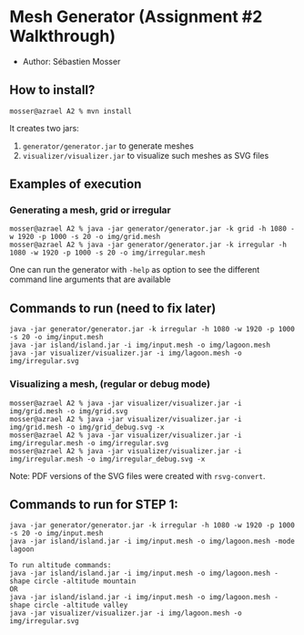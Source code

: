 # Mesh Generator (Assignment #2 Walkthrough)

  - Author: Sébastien Mosser

## How to install?

```
mosser@azrael A2 % mvn install
```

It creates two jars:

  1. `generator/generator.jar` to generate meshes
  2. `visualizer/visualizer.jar` to visualize such meshes as SVG files

## Examples of execution

### Generating a mesh, grid or irregular
    
``` ensure for -k it's grid or irregular depending on the needs of the user 
mosser@azrael A2 % java -jar generator/generator.jar -k grid -h 1080 -w 1920 -p 1000 -s 20 -o img/grid.mesh 
mosser@azrael A2 % java -jar generator/generator.jar -k irregular -h 1080 -w 1920 -p 1000 -s 20 -o img/irregular.mesh
```

One can run the generator with `-help` as option to see the different command line arguments that are available

## Commands to run (need to fix later) 
```
java -jar generator/generator.jar -k irregular -h 1080 -w 1920 -p 1000 -s 20 -o img/input.mesh
java -jar island/island.jar -i img/input.mesh -o img/lagoon.mesh
java -jar visualizer/visualizer.jar -i img/lagoon.mesh -o img/irregular.svg
```


### Visualizing a mesh, (regular or debug mode)

```
mosser@azrael A2 % java -jar visualizer/visualizer.jar -i img/grid.mesh -o img/grid.svg          
mosser@azrael A2 % java -jar visualizer/visualizer.jar -i img/grid.mesh -o img/grid_debug.svg -x
mosser@azrael A2 % java -jar visualizer/visualizer.jar -i img/irregular.mesh -o img/irregular.svg   
mosser@azrael A2 % java -jar visualizer/visualizer.jar -i img/irregular.mesh -o img/irregular_debug.svg -x
```

Note: PDF versions of the SVG files were created with `rsvg-convert`.

## Commands to run for STEP 1:
```
java -jar generator/generator.jar -k irregular -h 1080 -w 1920 -p 1000 -s 20 -o img/input.mesh
java -jar island/island.jar -i img/input.mesh -o img/lagoon.mesh -mode lagoon

To run altitude commands:
java -jar island/island.jar -i img/input.mesh -o img/lagoon.mesh -shape circle -altitude mountain
OR
java -jar island/island.jar -i img/input.mesh -o img/lagoon.mesh -shape circle -altitude valley
java -jar visualizer/visualizer.jar -i img/lagoon.mesh -o img/irregular.svg
```